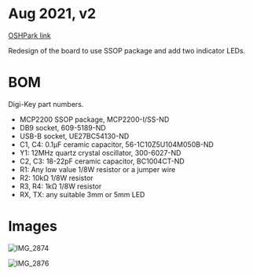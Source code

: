 # Aug 2021, v2

[OSHPark link](https://oshpark.com/shared_projects/BDVREM16)

Redesign of the board to use SSOP package and add two indicator LEDs. 

# BOM

Digi-Key part numbers.

* MCP2200 SSOP package, MCP2200-I/SS-ND
* DB9 socket, 609-5189-ND
* USB-B socket, UE27BC54130-ND
* C1, C4: 0.1µF ceramic capacitor, 56-1C10Z5U104M050B-ND
* Y1: 12MHz quartz crystal oscillator, 300-6027-ND
* C2, C3: 18-22pF ceramic capacitor, BC1004CT-ND
* R1: Any low value 1/8W resistor or a jumper wire
* R2: 10kΩ 1/8W resistor
* R3, R4: 1kΩ 1/8W resistor
* RX, TX: any suitable 3mm or 5mm LED

# Images

![IMG_2874](https://user-images.githubusercontent.com/55116/129461040-f2d5a4c8-b7dc-4b98-ae86-dcca640e8868.jpg)


![IMG_2876](https://user-images.githubusercontent.com/55116/129461034-0db23151-2941-4a81-9cc3-f17076173a2e.jpg)
